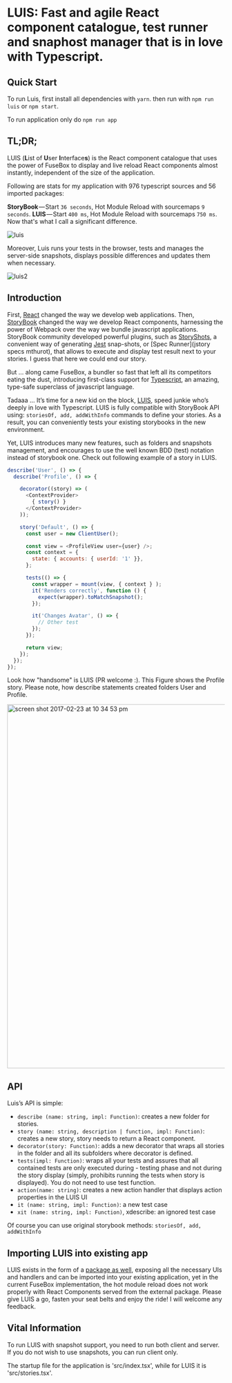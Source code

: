 # LUIS: Fast and agile React component catalogue, test runner and snaphost manager that is in love with Typescript.

## Quick Start 

To run Luis, first install all dependencies with `yarn`. then run with `npm run luis` or `npm start`.

To run application only do `npm run app`

## TL;DR;

LUIS (**L**ist of **U**ser **I**nterface**s**) is the React component catalogue that uses the power of FuseBox to display and live reload React components almost instantly, independent of the size of the application.

Following are stats for my application with 976 typescript sources and 56 imported packages:

**StoryBook** — Start `36 seconds`, Hot Module Reload with sourcemaps `9 seconds`.
**LUIS** — Start `400 ms`, Hot Module Reload with sourcemaps `750 ms`. Now that's what I call a significant difference.

![luis](https://cloud.githubusercontent.com/assets/2682705/23295353/41a809ba-fac4-11e6-8464-b8690a38aa74.gif)

Moreover, Luis runs your tests in the browser, tests and manages the server-side snapshots, displays possible differences and updates them when necessary.

![luis2](https://cloud.githubusercontent.com/assets/2682705/23295366/570b4c2c-fac4-11e6-98f3-de2503887387.gif)

## Introduction

First, [React](https://facebook.github.io/react/) changed the way we develop web applications. Then, [StoryBook](https://getstorybook.io) changed the way we develop React components, harnessing the power of Webpack over the way we bundle javascript applications. StoryBook community developed powerful plugins, such as [StoryShots](https://github.com/storybooks/storyshots), a convenient way of generating [Jest](https://facebook.github.io/jest/) snap-shots, or [Spec Runner](jstory specs mthurot), that allows to execute and display test result next to your stories. I guess that here we could end our story.

But ... along came FuseBox, a bundler so fast that left all its competitors eating the dust, introducing first-class support for [Typescript](https://www.typescriptlang.org), an amazing, type-safe superclass of javascript language. 

Tadaaa ... It’s time for a new kid on the block, [LUIS](https://github.com/tomitrescak/luis-app), speed junkie who’s deeply in love with Typescript. LUIS is fully compatible with StoryBook API using: `storiesOf, add, addWithInfo` commands to define your stories. As a result, you can conveniently tests your existing storybooks in the new environment.

Yet, LUIS introduces many new features, such as folders and snapshots management, and encourages to use the well known BDD (test) notation instead of storybook one. Check out following example of a story in LUIS.

```javascript
describe('User', () => {
  describe('Profile', () => {

    decorator((story) => (
      <ContextProvider>
        { story() }
      </ContextProvider>
    ));

    story('Default', () => {
      const user = new ClientUser();

      const view = <ProfileView user={user} />;
      const context = {
        state: { accounts: { userId: '1' }},
      };

      tests(() => {
        const wrapper = mount(view, { context } );
        it('Renders correctly', function () {
          expect(wrapper).toMatchSnapshot();
        });

        it('Changes Avatar', () => {
          // Other test
        });
      });

      return view;
    });
  });
});
```

Look how "handsome" is LUIS (PR welcome :). This Figure shows the Profile story. Please note, how describe statements created folders User and Profile.

<img width="843" alt="screen shot 2017-02-23 at 10 34 53 pm" src="https://cloud.githubusercontent.com/assets/2682705/23295412/9c6d1192-fac4-11e6-9508-7ad89354c46c.png">

## API

Luis’s API is simple:

- `describe (name: string, impl: Function)`: creates a new folder for stories.
- `story (name: string, description | function, impl: Function)`: creates a new story, story needs to return a React component.
- `decorator(story: Function)`: adds a new decorator that wraps all stories in the folder and all its subfolders where decorator is defined.
- `tests(impl: Function)`: wraps all your tests and assures that all contained tests are only executed during - testing phase and not during the story display (simply, prohibits running the tests when story is displayed). You do not need to use test function.
- `action(name: string)`: creates a new action handler that displays action properties in the LUIS UI
- `it (name: string, impl: Function)`: a new test case
- `xit (name: string, impl: Function)`, xdescribe: an ignored test case

Of course you can use original storybook methods: `storiesOf, add, addWithInfo`

## Importing LUIS into existing app

LUIS exists in the form of a [package as well](https://www.npmjs.com/package/luis), exposing all the necessary UIs and handlers and can be imported into your existing application, yet in the current FuseBox implementation, the hot module reload does not work properly with React Components served from the external package.
Please give LUIS a go, fasten your seat belts and enjoy the ride! I will welcome any feedback.

## Vital Information

To run LUIS with snapshot support, you need to run both client and server. If you do not wish to use snapshots, you can run client only. 

The startup file for the application is 'src/index.tsx', while for LUIS it is 'src/stories.tsx'. 
